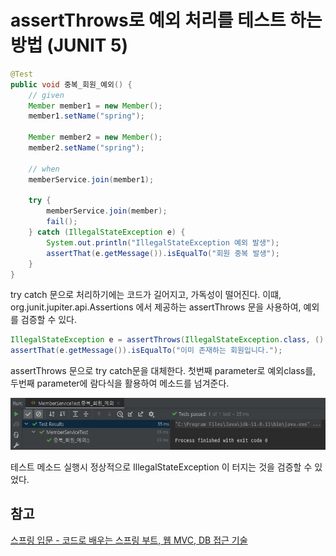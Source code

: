 # assertThrows로 예외 처리를 테스트 하는 방법 (JUNIT 5)

~~~java
@Test
public void 중복_회원_예외() {
    // given
    Member member1 = new Member();
    member1.setName("spring");

    Member member2 = new Member();
    member2.setName("spring");

    // when
    memberService.join(member1);

    try {
        memberService.join(member);
        fail();
    } catch (IllegalStateException e) {
        System.out.println("IllegalStateException 예외 발생");
        assertThat(e.getMessage()).isEqualTo("회원 중복 발생");
    }
}
~~~

try catch 문으로 처리하기에는 코드가 길어지고, 가독성이 떨어진다. 
이떄, org.junit.jupiter.api.Assertions 에서 제공하는 assertThrows 문을 사용하여, 예외를 검증할 수 있다.

~~~java
IllegalStateException e = assertThrows(IllegalStateException.class, () -> memberService.join(member2));
assertThat(e.getMessage()).isEqualTo("이미 존재하는 회원입니다.");
~~~
assertThrows 문으로 try catch문을 대체한다. 첫번째 parameter로 예외class를, 두번째 parameter에 람다식을 활용하여 메소드를 넘겨준다.

![](./imgs/assertThrows/assertThrows_1.JPG)

테스트 메소드 실행시 정상적으로 IllegalStateException 이 터지는 것을 검증할 수 있었다.

## 참고
[스프링 입문 - 코드로 배우는 스프링 부트, 웹 MVC, DB 접근 기술](https://www.inflearn.com/course/%EC%8A%A4%ED%94%84%EB%A7%81-%EC%9E%85%EB%AC%B8-%EC%8A%A4%ED%94%84%EB%A7%81%EB%B6%80%ED%8A%B8)